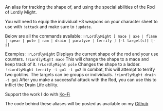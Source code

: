 An alias for tracking the shape of, and using the special abilities of the Rod of Lordly Might.
 
You will need to equip the individual +3 weapons on your character sheet to use with `!attack` and make sure to `!update`.
 
Below are all the commands available:
`!rLordlyMight [ mace | axe | flame | spear | pole | ram | drain | paralyze | terrify ] [-t target(s)] [-i]`
 
Examples:
`!rLordlyMight`  Displays the current shape of the rod and your use counters.
`!rLordlyMight mace`  This will change the shape to a mace and keep track of it.
`!rLordlyMight pole`  Changes the shape to a ladder.
`!rLordlyMight terrify -t go1 -t go2`  In combat, this will attempt to terrify two goblins.  The targets can be groups or individuals.
`!rLordlyMight drain -t go1`  After you make a successful attack with the Rod, you can use this to inflict the Drain Life ability.
 
 
Support the work I do with [Ko-Fi](https://ko-fi.com/thereverendb)
 
The code behind these aliases will be posted as available on my [Github](https://github.com/TheReverendB/avrae-aliases)